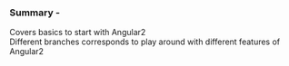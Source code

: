 ### Summary -  
Covers basics to start with Angular2  
Different branches corresponds to play around with different features of Angular2
